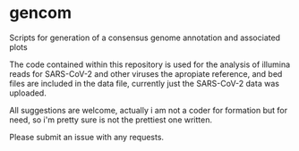 # gencom
Scripts for generation of a consensus genome annotation and associated plots

The code contained within this repository is used for the analysis of illumina reads for SARS-CoV-2 and other viruses the apropiate reference, and bed files are included in the data file, currently just the SARS-CoV-2 data was uploaded.

All suggestions are welcome, actually i am not a coder for formation but for need, so i'm pretty sure is not the prettiest one written.

Please submit an issue with any requests.
